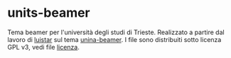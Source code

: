 # units-beamer
Tema beamer per l'università degli studi di Trieste.
Realizzato a partire dal lavoro di [luistar](https://github.com/luistar) sul tema [unina-beamer](https://github.com/luistar/unina-beamer).
I file sono distribuiti sotto licenza GPL v3, vedi file [licenza](https://github.com/Sesam31/units-beamer/blob/main/units-beamer/LICENSE).
